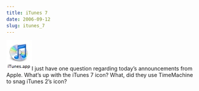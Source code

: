 ```yaml
---
title: iTunes 7
date: 2006-09-12
slug: itunes_7
---
```

<p><img src="/assets/img/itunes7icon.jpg" border="0" height="80" width="66" alt="itunes7icon.jpg" align="" align="right" />I just have one question regarding today&#8217;s announcements from Apple. What&#8217;s up with the iTunes 7 icon? What, did they use TimeMachine to snag iTunes 2&#8217;s icon?</p>